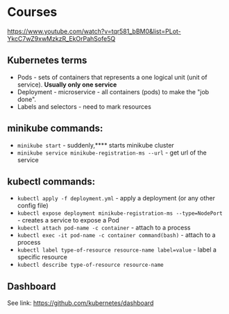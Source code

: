 # Courses
https://www.youtube.com/watch?v=tqr581_bBM0&list=PLot-YkcC7wZ9xwMzkzR_EkOrPahSofe5Q

## Kubernetes terms
- Pods - sets of containers that represents a one logical unit (unit of service). **Usually only one service**
- Deployment - microservice - all containers (pods) to make the "job done".
- Labels and selectors - need to mark resources

## minikube commands:
- `minikube start` - suddenly,**** starts minikube cluster
- `minikube service minikube-registration-ms --url` - get url of the service

## kubectl commands:
- `kubectl apply -f deployment.yml` - apply a deployment (or any other config file)
- `kubectl expose deployment minikube-registration-ms --type=NodePort` - creates a service to expose a Pod
- `kubectl attach pod-name -c container` - attach to a process
- `kubectl exec -it pod-name -c container command(bash)` - attach to a process
- `kubectl label type-of-resource resource-name label=value` - label a specific resource
- `kubectl describe type-of-resource resource-name`



## Dashboard
See link: https://github.com/kubernetes/dashboard